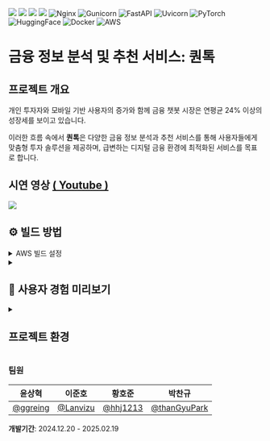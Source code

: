 <img src="https://img.shields.io/badge/react-61DAFB?style=flat&logo=react&logoColor=black"> <img src="https://img.shields.io/badge/python-3776AB?style=flat&logo=python&logoColor=white"> <img src="https://img.shields.io/badge/django-092E20?style=flat&logo=django&logoColor=white"> <img src="https://img.shields.io/badge/mysql-4479A1?style=flat&logo=mysql&logoColor=white"> ![Nginx](https://img.shields.io/badge/nginx-009639?style=flat&logo=nginx&logoColor=white)
![Gunicorn](https://img.shields.io/badge/gunicorn-444444?style=flat&logo=gunicorn&logoColor=white)
![FastAPI](https://img.shields.io/badge/FastAPI-009485?style=flat&logo=fastapi&logoColor=white)
![Uvicorn](https://img.shields.io/badge/Uvicorn-2FBF71?style=flat&logo=uvicorn&logoColor=white)
![PyTorch](https://img.shields.io/badge/PyTorch-EE4C2C?style=flat&logo=pytorch&logoColor=white)
![HuggingFace](https://img.shields.io/badge/HuggingFace-FF7A25?style=flat&logo=huggingface&logoColor=white)
![Docker](https://img.shields.io/badge/docker-2496ED?style=flat&logo=docker&logoColor=white)
![AWS](https://img.shields.io/badge/AWS-232F3E?style=flat&logo=amazon-aws&logoColor=white)



# 금융 정보 분석 및 추천 서비스: 퀀톡

## 프로젝트 개요

개인 투자자와 모바일 기반 사용자의 증가와 함께 금융 챗봇 시장은 연평균 24% 이상의 성장세를 보이고 있습니다.

이러한 흐름 속에서 **퀀톡**은 다양한 금융 정보 분석과 추천 서비스를 통해 사용자들에게 맞춤형 투자 솔루션을 제공하며, 급변하는 디지털 금융 환경에 최적화된 서비스를 목표로 합니다.

 ## 시연 영상 <a href="https://youtu.be/V82EvzZ0SQE">( Youtube )</a>

  <p>
    <img src = "https://github.com/user-attachments/assets/9bd11161-0cde-47a8-88d0-7e96c31924f4">
  </p>
 

<h2>⚙️ 빌드 방법</h2>
<details>
  <summary>AWS 빌드 설정</summary>
 
 ## AWS EC2
  - Ubuntu 서버
  - 스토리지 구성 (30GB)
  
  ### 접속 및 스왑 메모리 설정
  - mobaXterm으로 실행
  - 빌드 시 RAM 부족 해결을 위한 스왑 메모리 설정:
  
  ```bash
  sudo dd if=/dev/zero of=/swapfile bs=128M count=16
  
  sudo chmod 600 /swapfile
  
  sudo mkswap /swapfile
  
  sudo swapon /swapfile
  
  sudo swapon -s
  
  sudo vi /etc/fstab
  ```
  
  - `/etc/fstab` 파일의 마지막 줄에 추가:
  
  ```
  /swapfile swap swap defaults 0 0
  ```
  
  ## 프로젝트 설정
  
  ### 프로젝트 클론
  ```bash
  git clone https://github.com/Lanvizu/SKN05_Final.git
  ```
  
  ### AWS 빌드 시 파일 경로 설정 변경
  - `backend/.env` 파일 생성: IPV4_ADDRESS, DNS_ADDRESS, NGROK_URL 수정
    <details>
    <summary>.env 파일 예시</summary>
      
      ```
      IPV4_ADDRESS=''
      DNS_ADDRESS=''
      
      BACKEND_PORT=8000
      FRONTEND_PORT=3000
      
      BASE_URL=http://${IPV4_ADDRESS}:${BACKEND_PORT}/
      BASE_FRONTEND_URL=http://${IPV4_ADDRESS}:${FRONTEND_PORT}
      BASE_DNS_ADDRESS=http://${DNS_ADDRESS}:${FRONTEND_PORT}
      
      NGROK_URL=''
      CURRENTS_API_KEY=''
      
      GOOGLE_CLIENT_ID=''
      GOOGLE_CLIENT_SECRET=''
      GOOGLE_TOKEN_API=https://oauth2.googleapis.com/token
      GOOGLE_REDIRECT_URI=http://${DNS_ADDRESS}:${FRONTEND_PORT}/auth/google/callback
      
      NAVER_CLIENT_ID=''
      NAVER_CLIENT_SECRET=''
      NAVER_REDIRECT_URI=http://${DNS_ADDRESS}:${FRONTEND_PORT}/auth/naver/callback
      
      GOOGLE_HOST_PASSWORD=''
      SECRET_KEY=''
      
      MYSQL_ROOT_PASSWORD=''
      MYSQL_DATABASE=skn0502
      MYSQL_USER=user
      MYSQL_PASSWORD=''
      ```
    </details>
      
  - `web/project.conf` 파일 변경: server_name 수정
  - `frontend/.env` 파일 생성: REACT_APP_BASE_URL, REACT_APP_DNS_ADDRESS, REACT_APP_IP_ADDRESS 설정

    <details>
    <summary>.env 파일 예시</summary>
      
      ```
      REACT_APP_BASE_URL=http://'':8000
      REACT_APP_DNS_ADDRESS=''
      REACT_APP_IP_ADDRESS=''
      ```
    </details>
  - `frontend/package.json` 파일 변경: proxy 수정
  
  ## 환경 설정
  
  ### Docker 설치
  ```bash
  sudo apt-get update
  
  sudo apt-get upgrade -y
  
  sudo apt-get dist-upgrade
  
  sudo apt update
  
  sudo apt-get install apt-transport-https ca-certificates curl
  
  curl -fsSL https://download.docker.com/linux/ubuntu/gpg | sudo apt-key add -
  
  sudo add-apt-repository \
  "deb [arch=amd64] https://download.docker.com/linux/ubuntu \
  $(lsb_release -cs) \
  stable"
  
  sudo apt update
  
  sudo apt-get update && sudo apt-get install docker-ce docker-ce-cli containerd.io
  
  sudo docker run hello-world
  
  sudo docker version
  
  sudo groupadd docker
  
  sudo usermod -aG docker $USER
  
  newgrp docker
  
  sudo apt install docker-compose
  ```
  
  ### Docker Compose 실행
  ```bash
  docker-compose down --volumes && docker-compose up --build
  ```
  
  ## 향후 계획
  최소한의 설정 변경 후 Jenkins를 통한 CI/CD 관리 구현
 
</details>



<details>
<summary><h2>👀 사용자 경험 미리보기</h2></summary>

  ## 회원가입 (이메일 인증)
  
  <p>
    <img src = "https://github.com/user-attachments/assets/18f23b6e-94bd-4ef8-85dd-4c7bfb442cbe">
  </p>
  
  ## 로그인
  
  <p>
    <img src = "https://github.com/user-attachments/assets/69a42fcf-3ebe-4afe-b397-88d5be0c8db0">
  </p>

  ## 관심 주식 설정

  <p>
    <img src = "https://github.com/user-attachments/assets/40101436-7911-4a90-ab8f-5ac79fa1a223">
  </p>
  

  ## 기업 분석

  <p>
    <img src = "https://github.com/user-attachments/assets/c6299c5b-7bad-436f-9b18-b7bd9b1a410c">
  </p>

  ## 뉴스 분석

  <p>
    <img src = "https://github.com/user-attachments/assets/331f0311-12c7-4cfc-8760-34a368b9b0de">
  </p>
  
   ## 차트 분석

  <p>
    <img src = "https://github.com/user-attachments/assets/5eed10fb-d4fb-4f87-8c43-b76a42300a8f">
  </p>
  
</details>


<details>
<summary><h2>프로젝트 환경</h2></summary>

 <h2>ERD</h2>
 <p>
   <img src = "https://github.com/user-attachments/assets/775d1321-2cf2-43a8-9d08-ee7beaa5a867">
 </p>

 <h2>시스템 아키텍처</h2>
 <p>
   <img src = "https://github.com/user-attachments/assets/e507d410-bc1a-4a8d-a2ad-394fab1246b5">
 </p>

 <h2>플로우 차트</h2>
 <p>
   <img src = "https://github.com/user-attachments/assets/211456f0-36f4-4858-ad95-d6ed77d64125">
 </p>

</details>

### 팀원

| **윤상혁** | **이준호** | **황호준** | **박찬규** |
|:---------:|:---------:|:---------:|:-----------:|
| [@ggreing](https://github.com/ggreing) | [@Lanvizu](https://github.com/Lanvizu) | [@hhj1213](https://github.com/hhj1213) | [@thanGyuPark](https://github.com/thanGyuPark) |

**개발기간**: 2024.12.20 - 2025.02.19
